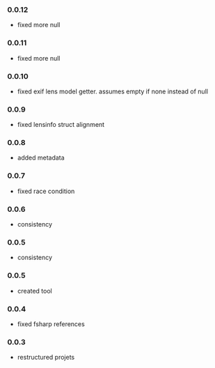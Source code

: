 ### 0.0.12
* fixed more null
### 0.0.11
* fixed more null
### 0.0.10
* fixed exif lens model getter. assumes empty if none instead of null
### 0.0.9
* fixed lensinfo struct alignment
### 0.0.8
* added metadata
### 0.0.7
* fixed race condition
### 0.0.6
* consistency
### 0.0.5
* consistency
### 0.0.5
* created tool
### 0.0.4
* fixed fsharp references
### 0.0.3
* restructured projets